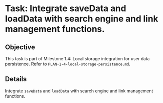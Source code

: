 # Task: Integrate saveData and loadData with search engine and link management functions.

## Objective
This task is part of Milestone 1.4: Local storage integration for user data persistence. Refer to `PLAN-1-4-local-storage-persistence.md`.

## Details
Integrate `saveData` and `loadData` with search engine and link management functions.

